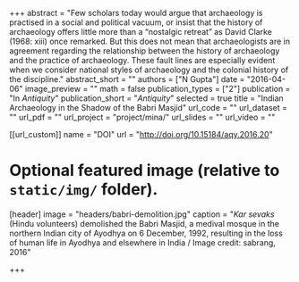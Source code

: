+++
abstract = "Few scholars today would argue that archaeology is practised in a social and political vacuum, or insist that the history of archaeology offers little more than a “nostalgic retreat” as David Clarke (1968: xiii) once remarked. But this does not mean that archaeologists are in agreement regarding the relationship between the history of archaeology and the practice of archaeology. These fault lines are especially evident when we consider national styles of archaeology and the colonial history of the discipline."
abstract_short = ""
authors = ["N Gupta"]
date = "2016-04-06"
image_preview = ""
math = false
publication_types = ["2"]
publication = "In *Antiquity*"
publication_short = "*Antiquity*"
selected = true
title = "Indian Archaeology in the Shadow of the Babri Masjid"
url_code = ""
url_dataset = ""
url_pdf = ""
url_project = "project/mina/"
url_slides = ""
url_video = ""

[[url_custom]]
name = "DOI"
url = "http://doi.org/10.15184/aqy.2016.20"

# Optional featured image (relative to `static/img/` folder).
[header]
image = "headers/babri-demolition.jpg"
caption = "*Kar sevaks* (Hindu volunteers) demolished the Babri Masjid, a medival mosque in the northern Indian city of Ayodhya on 6 December, 1992, resulting in the loss of human life in Ayodhya and elsewhere in India / Image credit: sabrang, 2016"


+++
